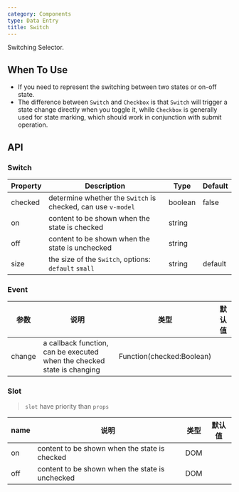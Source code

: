 ```yaml
---
category: Components
type: Data Entry
title: Switch
---
```


Switching Selector.

## When To Use

- If you need to represent the switching between two states or on-off state.
- The difference between `Switch` and `Checkbox` is that `Switch` will trigger a state change directly when you toggle it, while `Checkbox` is generally used for state marking, which should work in conjunction with submit operation.


## API

### Switch

Property | Description | Type | Default |
-----|-----|-----|------|
checked | determine whether the `Switch` is checked, can use `v-model`  | boolean | false |
on | content to be shown when the state is checked | string | |
off | content to be shown when the state is unchecked | string | |
size | the size of the `Switch`, options: `default` `small` | string | default |


### Event

| 参数      | 说明                                     | 类型        |默认值 |
|-----------|------------------------------------------|------------|--------|
| change | a callback function, can be executed when the checked state is changing | Function(checked:Boolean) |   | |

### Slot

> `slot` have priority than `props`

| name      | 说明                                     | 类型        |默认值 |
|-----------|------------------------------------------|------------|--------|
| on | content to be shown when the state is checked | DOM |   |
| off | content to be shown when the state is unchecked | DOM |  | |